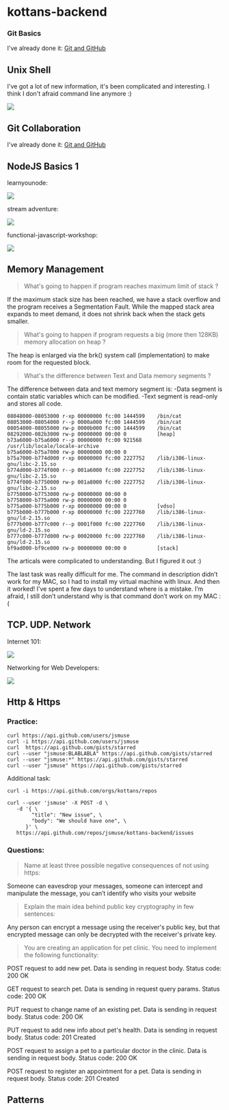 # kottans-backend

<h3>Git Basics</h3>

<p>I've already done it: <a href="https://github.com/jsmuse/kottans-frontend#git-basics">Git and GitHub</a></p>

## Unix Shell

<p>I've got a lot of new information, it's been complicated and interesting. I think I don't afraid command line anymore :)</p>

<img src="./task_unix_shell/linux-survival.png" />

## Git Collaboration

<p>I've already done it: <a href="https://github.com/jsmuse/kottans-frontend#git-collaboration">Git and GitHub</a></p>

## NodeJS Basics 1

<p>learnyounode:</p>
<img src="./node_basic_1/learnyounode.png" />

<p>stream adventure:</p>
<img src="./node_basic_1/stream-adventure.png" />

<p>functional-javascript-workshop:</p>
<img src="./node_basic_1/.png" />

## Memory Management

> <p>What's going to happen if program reaches maximum limit of stack ?</p>
<p>If the maximum stack size has been reached, we have a stack overflow and the program receives a Segmentation Fault. While the mapped stack area expands to meet demand, it does not shrink back when the stack gets smaller.</p>

> <p>What's going to happen if program requests a big (more then 128KB) memory allocation on heap ?</p>
<p>The heap is enlarged via the brk() system call (implementation) to make room for the requested block.</p>

> <p>What's the difference between Text and Data memory segments ?</p>
<p>The difference between data and text memory segment is:
-Data segment is contain static variables which can be modified.
-Text segment is read-only and stores all code. </p>

```
08048000-08053000 r-xp 00000000 fc:00 1444599    /bin/cat
08053000-08054000 r--p 0000a000 fc:00 1444599    /bin/cat
08054000-08055000 rw-p 0000b000 fc:00 1444599    /bin/cat
08292000-082b3000 rw-p 00000000 00:00 0          [heap]
b73a6000-b75a6000 r--p 00000000 fc:00 921568     /usr/lib/locale/locale-archive
b75a6000-b75a7000 rw-p 00000000 00:00 0
b75a7000-b774d000 r-xp 00000000 fc:00 2227752    /lib/i386-linux-gnu/libc-2.15.so
b774d000-b774f000 r--p 001a6000 fc:00 2227752    /lib/i386-linux-gnu/libc-2.15.so
b774f000-b7750000 rw-p 001a8000 fc:00 2227752    /lib/i386-linux-gnu/libc-2.15.so
b7750000-b7753000 rw-p 00000000 00:00 0
b7758000-b775a000 rw-p 00000000 00:00 0
b775a000-b775b000 r-xp 00000000 00:00 0          [vdso]
b775b000-b777b000 r-xp 00000000 fc:00 2227760    /lib/i386-linux-gnu/ld-2.15.so
b777b000-b777c000 r--p 0001f000 fc:00 2227760    /lib/i386-linux-gnu/ld-2.15.so
b777c000-b777d000 rw-p 00020000 fc:00 2227760    /lib/i386-linux-gnu/ld-2.15.so
bf9ad000-bf9ce000 rw-p 00000000 00:00 0          [stack]
```


<p>The articals were complicated to understanding. But I figured it out :)

The last task was really difficult for me. The command in description didn’t work for my MAC, so I had to install my virtual machine with linux. And then it worked! I’ve spent a few days to understand where is a mistake. I’m afraid, I still don’t understand why is that command don’t work on my MAC :(</p>


## TCP. UDP. Network

<p>Internet 101:</p>

<img src="./task_networks/Google Chrome_2020-02-10 12-13-20@2x.png" />

<p>Networking for Web Developers:</p>

<img src="./task_networks/Google Chrome_2020-04-02 12-34-51@2x.png" />

## Http & Https

<h3>Practice:</h3>

```
curl https://api.github.com/users/jsmuse
curl -i https://api.github.com/users/jsmuse
curl  https://api.github.com/gists/starred
curl --user "jsmuse:BLABLABLA" https://api.github.com/gists/starred
curl --user "jsmuse:*" https://api.github.com/gists/starred
curl --user "jsmuse" https://api.github.com/gists/starred
```


Additional task:
```
curl -i https://api.github.com/orgs/kottans/repos

curl --user 'jsmuse' -X POST -d \
   -d '{ \
        "title": "New issue", \
        "body": "We should have one", \
      }' \
   https://api.github.com/repos/jsmuse/kottans-backend/issues
```

<h3>Questions:</h3>

> <p>Name at least three possible negative consequences of not using https:</p>

<p>Someone can eavesdrop your messages, someone can intercept and manipulate the message, you can’t identify who visits your website</p>


> <p>Explain the main idea behind public key cryptography in few sentences:</p>

<p>Any person can encrypt a message using the receiver's public key, but that encrypted message can only be decrypted with the receiver's private key.</p>


> <p>You are creating an application for pet clinic. You need to implement the following functionality:</p>

<p>POST request to add new pet. Data is sending in request body. Status code: 200 OK</p>
<p>GET request to search pet. Data is sending in request query params. Status code: 200 OK</p>
<p>PUT request to change name of an existing pet. Data is sending in request body. Status code: 200 OK</p>
<p>PUT request to add new info about pet's health. Data is sending in request body. Status code: 201 Created</p>
<p>POST request to assign a pet to a particular doctor in the clinic. Data is sending in request body. Status code: 200 OK</p>
<p>POST request to register an appointment for a pet. Data is sending in request body. Status code: 201 Created</p>

## Patterns
